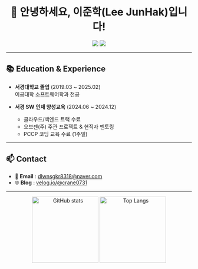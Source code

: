 <h1 align="center">👋 안녕하세요, 이준학(Lee JunHak)입니다!</h1>

<p align="center">
  <a href="mailto:dlwnsgkr8318@naver.com"><img src="https://img.shields.io/badge/Email-dlwnsgkr8318%40naver.com-blue?logo=gmail&logoColor=white"/></a>
  <a href="https://velog.io/@crane0731/posts"><img src="https://img.shields.io/badge/Blog-Velog-green?logo=velog&logoColor=white"/></a>
</p>

---


## 📚 Education & Experience
- **서경대학교 졸업** (2019.03 ~ 2025.02)  
  이공대학 소프트웨어학과 전공  

- **서경 SW 인재 양성교육** (2024.06 ~ 2024.12)  
  - 클라우드/백엔드 트랙 수료  
  - 오브젠(주) 주관 프로젝트 & 현직자 멘토링  
  - PCCP 코딩 교육 수료 (1주일)

---

## 📫 Contact
- 📧 **Email** : dlwnsgkr8318@naver.com  
- 🌐 **Blog** : [velog.io/@crane0731](https://velog.io/@crane0731/posts)  
---

<p align="center">
  <img src="https://github-readme-stats.vercel.app/api?username=crane0731&show_icons=true&theme=tokyonight" alt="GitHub stats"  height="180px"/>
  <img src="https://github-readme-stats.vercel.app/api/top-langs/?username=crane0731&layout=compact&theme=tokyonight" alt="Top Langs"  height="180px"/>
</p>

